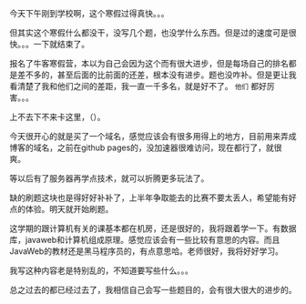今天下午刚到学校啊，这个寒假过得真快。。。

但其实这个寒假什么都没干，没写几个题，也没学什么东西。但是过的速度可是很快。。。一下就结束了。

报名了牛客寒假营，本以为自己会因为这个而有很大进步，但是每场自己的排名都是差不多的，甚至后面的比前面的还差，根本没有进步。题也没咋补。但是更让我看清楚了我和他们之间的差距，我一直一千多名，就是好不了。 `他们` 都好厉害。。。

上不去下不来卡这里，（）。

今天很开心的就是买了一个域名，感觉应该会有很多用得上的地方，目前用来弄成博客的域名，之前在github pages的，没加速器很难访问，现在都行了，就很爽。

等以后有了服务器再学点技术，就可以折腾更多玩法了。

缺的刷题这块也是得好好补补了，上半年争取能去的比赛不要太丢人，希望能有好点的体验。明天就开始刷题。

这学期的跟计算机有关的课基本都在机房，还是很好的，我将跟着学一下。有数据库，javaweb和计算机组成原理。感觉应该会有一些比较有意思的内容。而且JavaWeb的教材还是黑马程序员的，有点意思哈。老师很好，我将好好学习。

我写这种内容老是特别乱的，不知道要写些什么。。。

总之过去的都已经过去了，我相信自己会写一些题目的，会有很大很大的进步的。